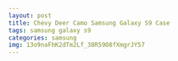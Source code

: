 ```yaml
---
layout: post
title: Chevy Deer Camo Samsung Galaxy S9 Case
tags: samsung galaxy s9
categories: samsung
img: 13o9naFhK2dTm2Lf_38R59O8fXmgrJY57
---
```


